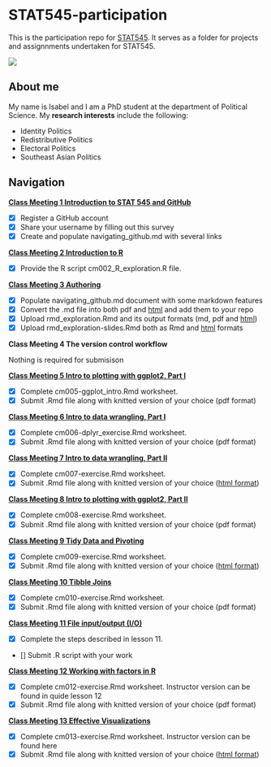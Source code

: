# STAT545-participation
This is the participation repo for [STAT545](https://stat545.stat.ubc.ca). It serves as a folder for projects and assignnments undertaken for STAT545. 

![](https://media.tenor.com/images/4499c00cb6446e066b244a7859f695af/tenor.gif)

## About me 

My name is Isabel and I am a PhD student at the department of Political Science. My **research interests** include the following:

* Identity Politics
* Redistributive Politics
* Electoral Politics
* Southeast Asian Politics

## Navigation

[**Class Meeting 1 Introduction to STAT 545 and GitHub**](https://github.com/isabelchew/STAT545-participation/tree/master/Class%20Meeting%201)
- [x] Register a GitHub account
- [x] Share your username by filling out this survey
- [x] Create and populate navigating_github.md with several links

[**Class Meeting 2 Introduction to R**](https://github.com/isabelchew/STAT545-participation/tree/master/Class%20Meeting%202)
- [x] Provide the R script cm002_R_exploration.R file. 

[**Class Meeting 3 Authoring**](https://github.com/isabelchew/STAT545-participation/tree/master/Class%20Meeting%203)
- [x] Populate navigating_github.md document with some markdown features
- [x] Convert the .md file into both pdf and [html](https://isabelchew.github.io/STAT545-participation/Class%20Meeting%203/RMD-exploration.html) and add them to your repo
- [x] Upload rmd_exploration.Rmd and its output formats (md, pdf and [html](https://isabelchew.github.io/STAT545-participation/Class%20Meeting%203/RMD-exploration.html))
- [x] Upload rmd_exploration-slides.Rmd both as Rmd and [html](https://isabelchew.github.io/STAT545-participation/Class%20Meeting%203/rmd_explorations_slides.html) formats

**Class Meeting 4 The version control workflow**

Nothing is required for submisison

[**Class Meeting 5 Intro to plotting with ggplot2, Part I**](https://github.com/isabelchew/STAT545-participation/tree/master/Class%20Meeting%205)
- [x] Complete cm005-ggplot_intro.Rmd worksheet. 
- [x] Submit .Rmd file along with knitted version of your choice (pdf format)

[**Class Meeting 6 Intro to data wrangling, Part I**](https://github.com/isabelchew/STAT545-participation/tree/master/Class%20Meeting%206)
- [x] Complete cm006-dplyr_exercise.Rmd worksheet. 
- [x] Submit .Rmd file along with knitted version of your choice (pdf format)

[**Class Meeting 7 Intro to data wrangling, Part II**](https://github.com/isabelchew/STAT545-participation/tree/master/Class%20Meeting%207)
- [x] Complete cm007-exercise.Rmd worksheet. 
- [x] Submit .Rmd file along with knitted version of your choice ([html format](https://isabelchew.github.io/STAT545-participation/Class%20Meeting%207/cm007-exercise.html))

[**Class Meeting 8 Intro to plotting with ggplot2, Part II**](https://github.com/isabelchew/STAT545-participation/tree/master/Class%20Meeting%208)
- [x] Complete cm008-exercise.Rmd worksheet. 
- [x] Submit .Rmd file along with knitted version of your choice (pdf format)

[**Class Meeting 9 Tidy Data and Pivoting**](https://github.com/isabelchew/STAT545-participation/tree/master/Class%20Meeting%208)
- [x] Complete cm009-exercise.Rmd worksheet.
- [x] Submit .Rmd file along with knitted version of your choice ([html format](https://isabelchew.github.io/STAT545-participation/Class%20Meeting%209/cm009%20exercise.nb.html))

[**Class Meeting 10 Tibble Joins**](https://github.com/isabelchew/STAT545-participation/tree/master/Class%20Meeting%2010)
- [x] Complete cm010-exercise.Rmd worksheet. 
- [x] Submit .Rmd file along with knitted version of your choice (pdf format)

[**Class Meeting 11 File input/output (I/O)**]()
- [x] Complete the steps described in lesson 11. 
- [] Submit .R script with your work

[**Class Meeting 12 Working with factors in R**](https://github.com/isabelchew/STAT545-participation/tree/master/Class%20Meeting%2012)
- [x] Complete cm012-exercise.Rmd worksheet. Instructor version can be found in quide lesson 12
- [x] Submit .Rmd file along with knitted version of your choice (pdf format)

[**Class Meeting 13 Effective Visualizations**](https://github.com/isabelchew/STAT545-participation/tree/master/Class%20Meeting%2013)
- [x] Complete cm013-exercise.Rmd worksheet. Instructor version can be found here
- [x] Submit .Rmd file along with knitted version of your choice ([html format](https://isabelchew.github.io/STAT545-participation/Class%20Meeting%2013/CM013-exercise-.html)) 
